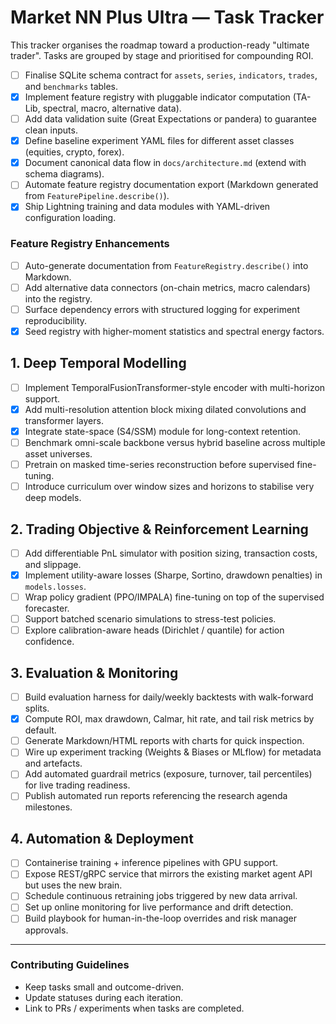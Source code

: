 # Market NN Plus Ultra — Task Tracker

This tracker organises the roadmap toward a production-ready "ultimate trader". Tasks are grouped by stage and prioritised for compounding ROI.

- [ ] Finalise SQLite schema contract for `assets`, `series`, `indicators`, `trades`, and `benchmarks` tables.
- [x] Implement feature registry with pluggable indicator computation (TA-Lib, spectral, macro, alternative data).
- [ ] Add data validation suite (Great Expectations or pandera) to guarantee clean inputs.
- [x] Define baseline experiment YAML files for different asset classes (equities, crypto, forex).
- [x] Document canonical data flow in `docs/architecture.md` (extend with schema diagrams).
- [ ] Automate feature registry documentation export (Markdown generated from `FeaturePipeline.describe()`).
- [x] Ship Lightning training and data modules with YAML-driven configuration loading.

### Feature Registry Enhancements
- [ ] Auto-generate documentation from `FeatureRegistry.describe()` into Markdown.
- [ ] Add alternative data connectors (on-chain metrics, macro calendars) into the registry.
- [ ] Surface dependency errors with structured logging for experiment reproducibility.
- [x] Seed registry with higher-moment statistics and spectral energy factors.

## 1. Deep Temporal Modelling
- [ ] Implement TemporalFusionTransformer-style encoder with multi-horizon support.
- [x] Add multi-resolution attention block mixing dilated convolutions and transformer layers.
- [x] Integrate state-space (S4/SSM) module for long-context retention.
- [ ] Benchmark omni-scale backbone versus hybrid baseline across multiple asset universes.
- [ ] Pretrain on masked time-series reconstruction before supervised fine-tuning.
- [ ] Introduce curriculum over window sizes and horizons to stabilise very deep models.

## 2. Trading Objective & Reinforcement Learning
- [ ] Add differentiable PnL simulator with position sizing, transaction costs, and slippage.
- [x] Implement utility-aware losses (Sharpe, Sortino, drawdown penalties) in `models.losses`.
- [ ] Wrap policy gradient (PPO/IMPALA) fine-tuning on top of the supervised forecaster.
- [ ] Support batched scenario simulations to stress-test policies.
- [ ] Explore calibration-aware heads (Dirichlet / quantile) for action confidence.

## 3. Evaluation & Monitoring
- [ ] Build evaluation harness for daily/weekly backtests with walk-forward splits.
- [x] Compute ROI, max drawdown, Calmar, hit rate, and tail risk metrics by default.
- [ ] Generate Markdown/HTML reports with charts for quick inspection.
- [ ] Wire up experiment tracking (Weights & Biases or MLflow) for metadata and artefacts.
- [ ] Add automated guardrail metrics (exposure, turnover, tail percentiles) for live trading readiness.
- [ ] Publish automated run reports referencing the research agenda milestones.

## 4. Automation & Deployment
- [ ] Containerise training + inference pipelines with GPU support.
- [ ] Expose REST/gRPC service that mirrors the existing market agent API but uses the new brain.
- [ ] Schedule continuous retraining jobs triggered by new data arrival.
- [ ] Set up online monitoring for live performance and drift detection.
- [ ] Build playbook for human-in-the-loop overrides and risk manager approvals.

---

### Contributing Guidelines
* Keep tasks small and outcome-driven.
* Update statuses during each iteration.
* Link to PRs / experiments when tasks are completed.
